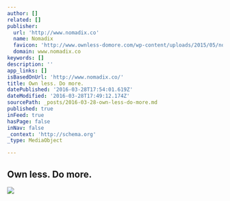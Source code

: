 ```yaml
---
author: []
related: []
publisher:
  url: 'http://www.nomadix.co'
  name: Nomadix
  favicon: 'http://www.ownless-domore.com/wp-content/uploads/2015/05/nomadix-ello.png'
  domain: www.nomadix.co
keywords: []
description: ''
app_links: []
isBasedOnUrl: 'http://www.nomadix.co/'
title: Own less. Do more.
datePublished: '2016-03-28T17:54:01.619Z'
dateModified: '2016-03-28T17:49:12.174Z'
sourcePath: _posts/2016-03-28-own-less-do-more.md
published: true
inFeed: true
hasPage: false
inNav: false
_context: 'http://schema.org'
_type: MediaObject

---
```

<article style=""><h1>Own less. Do more.</h1><img src="http://www.nomadix.co/wp-content/uploads/2015/03/beach.jpg" /></article>